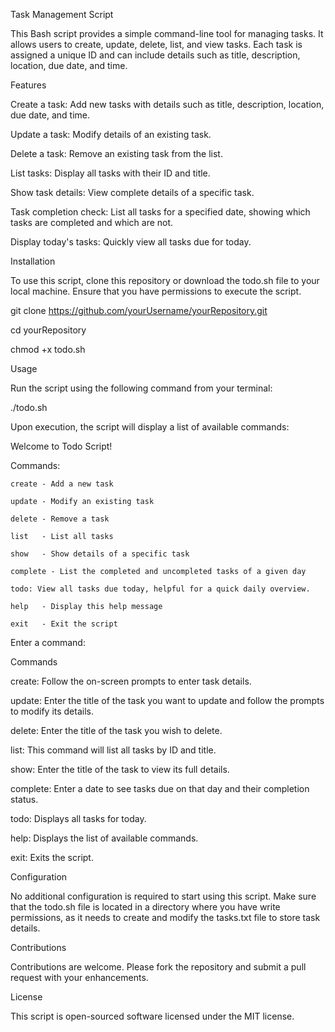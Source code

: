 Task Management Script


This Bash script provides a simple command-line tool for managing tasks. It allows users to create, update, delete, list, and view tasks. Each task is assigned a unique ID and can include details such as title, description, location, due date, and time.

Features


Create a task: Add new tasks with details such as title, description, location, due date, and time.

Update a task: Modify details of an existing task.

Delete a task: Remove an existing task from the list.

List tasks: Display all tasks with their ID and title.

Show task details: View complete details of a specific task.

Task completion check: List all tasks for a specified date, showing which tasks are completed and which are not.

Display today's tasks: Quickly view all tasks due for today.


Installation

To use this script, clone this repository or download the todo.sh file to your local machine. Ensure that you have permissions to execute the script.

git clone https://github.com/yourUsername/yourRepository.git

cd yourRepository

chmod +x todo.sh

Usage

Run the script using the following command from your terminal:

./todo.sh

Upon execution, the script will display a list of available commands:

Welcome to Todo Script!

Commands:

    create - Add a new task
    
    update - Modify an existing task
    
    delete - Remove a task
    
    list   - List all tasks
    
    show   - Show details of a specific task
    
    complete - List the completed and uncompleted tasks of a given day

    todo: View all tasks due today, helpful for a quick daily overview.
    
    help   - Display this help message
    
    exit   - Exit the script
    
Enter a command:



Commands


create: Follow the on-screen prompts to enter task details.

update: Enter the title of the task you want to update and follow the prompts to modify its details.

delete: Enter the title of the task you wish to delete.

list: This command will list all tasks by ID and title.

show: Enter the title of the task to view its full details.

complete: Enter a date to see tasks due on that day and their completion status.

todo: Displays all tasks for today.

help: Displays the list of available commands.

exit: Exits the script.




Configuration

No additional configuration is required to start using this script. Make sure that the todo.sh file is located in a directory where you have write permissions, as it needs to create and modify the tasks.txt file to store task details.



Contributions

Contributions are welcome. Please fork the repository and submit a pull request with your enhancements.

License

This script is open-sourced software licensed under the MIT license.

